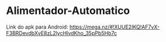 # Alimentador-Automatico

Link do apk para Android: https://mega.nz/#!XUUE2IKQ!AF7vX-F3BRDevdbXvE8zL2lycHIvdKho_35pPb5Hb7c
